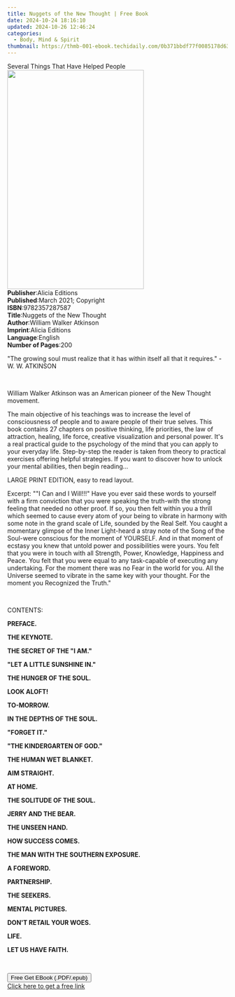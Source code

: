 ```yaml
---
title: Nuggets of the New Thought | Free Book
date: 2024-10-24 18:16:10
updated: 2024-10-26 12:46:24
categories:
  - Body, Mind & Spirit
thumbnail: https://thmb-001-ebook.techidaily.com/0b371bbdf77f0085178d637a4ba3721b0de774b8dd4744faca10df87b4afef9c.jpg
---
```

<main id="book-container">
  <div class="flex flex-col">
    <div class="book-brief flex-1 py-6 px-4 sm:p-6 md:py-10 md:px-8">
      <!-- brief-->
      <div class="book-brief-main">Several Things That Have Helped People</div>
    </div>
    <div
      class="book-meta-info flex-1 grid gap-4 col-start-1 col-end-3 row-start-1 sm:mb-6 sm:grid-cols-4 lg:gap-6 lg:col-start-2 lg:row-end-6 lg:row-span-6 lg:mb-0"
    >
      <div
        class="book-meta-info-left place-content-center mt-4 p-4 text-sm leading-6 col-start-2 col-span-2 dark:text-slate-400"
      >
        <img
          class="w-full h-500 object-cover rounded-lg sm:h-255 sm:col-span-2 lg:col-span-full"
          src="https://img-001-ebook.techidaily.com/9e4cb43c13d6e35e43017c803b01d35576c400b3750fb15d4b22ca669b3c83cf.jpg"
          alt=""
          width="312"
          height="500"
        />
      </div>
      <div
        class="book-meta-info-right mt-2 col-start-1 row-start-2 col-span-3 self-center"
      >
        <!-- meta data  -->
        <div class="flex flex-col px-4 md:px-8">
          <div class="flex-1">
            <strong>Publisher</strong>:<span class="px-2">Alicia Editions</span>
          </div>
          <div class="flex-1">
            <strong>Published</strong>:<span class="px-2"
              >March 2021; Copyright</span
            >
          </div>
          <div class="flex-1">
            <strong>ISBN</strong>:<span class="px-2">9782357287587</span>
          </div>
          <div class="flex-1">
            <strong>Title</strong>:<span class="px-2"
              >Nuggets of the New Thought</span
            >
          </div>
          <div class="flex-1">
            <strong>Author</strong>:<span class="px-2"
              >William Walker Atkinson</span
            >
          </div>
          <div class="flex-1">
            <strong>Imprint</strong>:<span class="px-2">Alicia Editions</span>
          </div>
          <div class="flex-1">
            <strong>Language</strong>:<span class="px-2">English</span>
          </div>
          <div class="flex-1">
            <strong>Number of Pages</strong>:<span class="px-2">200</span>
          </div>
        </div>
      </div>
    </div>
    <div class="book-description flex-1 py-6 px-4 sm:p-6 md:py-10 md:px-8">
      <div class="book-description-main">
        <div accordion-content="" id="description">
          <p>
            "The growing soul must realize that it has within itself all that it
            requires." -W. W. ATKINSON
          </p>
          <p><br /></p>
          <p>
            William Walker Atkinson was an American pioneer of the New Thought
            movement. &nbsp;
          </p>
          <p>
            The main objective of his teachings was to increase the level of
            consciousness of people and to aware people of their true selves.
            This book contains 27 chapters on positive thinking, life
            priorities, the law of attraction, healing, life force, creative
            visualization and personal power. It's a real practical guide to the
            psychology of the mind that you can apply to your everyday life.
            Step-by-step the reader is taken from theory to practical exercises
            offering helpful strategies. If you want to discover how to unlock
            your mental abilities, then begin reading...
          </p>
          <p>LARGE PRINT EDITION, easy to read layout.</p>
          <p>
            Excerpt: ""I Can and I Will!!!" Have you ever said these words to
            yourself with a firm conviction that you were speaking the
            truth-with the strong feeling that needed no other proof. If so, you
            then felt within you a thrill which seemed to cause every atom of
            your being to vibrate in harmony with some note in the grand scale
            of Life, sounded by the Real Self. You caught a momentary glimpse of
            the Inner Light-heard a stray note of the Song of the Soul-were
            conscious for the moment of YOURSELF. And in that moment of ecstasy
            you knew that untold power and possibilities were yours. You felt
            that you were in touch with all Strength, Power, Knowledge,
            Happiness and Peace. You felt that you were equal to any
            task-capable of executing any undertaking. For the moment there was
            no Fear in the world for you. All the Universe seemed to vibrate in
            the same key with your thought. For the moment you Recognized the
            Truth."
          </p>
          <p><br /></p>
          <p>CONTENTS:&nbsp;</p>
          <p><strong>PREFACE. &nbsp;</strong></p>
          <p><strong>THE KEYNOTE.&nbsp;</strong></p>
          <p><strong>THE SECRET OF THE "I AM."&nbsp;</strong></p>
          <p><strong>"LET A LITTLE SUNSHINE IN." &nbsp;</strong></p>
          <p><strong>THE HUNGER OF THE SOUL. &nbsp;</strong></p>
          <p><strong>LOOK ALOFT!&nbsp;</strong></p>
          <p><strong>TO-MORROW.&nbsp;</strong></p>
          <p><strong>IN THE DEPTHS OF THE SOUL.&nbsp;</strong></p>
          <p><strong>"FORGET IT."&nbsp;</strong></p>
          <p><strong>"THE KINDERGARTEN OF GOD."&nbsp;</strong></p>
          <p><strong>THE HUMAN WET BLANKET.&nbsp;</strong></p>
          <p><strong>AIM STRAIGHT.&nbsp;</strong></p>
          <p><strong>AT HOME.&nbsp;</strong></p>
          <p><strong>THE SOLITUDE OF THE SOUL.&nbsp;</strong></p>
          <p><strong>JERRY AND THE BEAR.&nbsp;</strong></p>
          <p><strong>THE UNSEEN HAND.&nbsp;</strong></p>
          <p><strong>HOW SUCCESS COMES.&nbsp;</strong></p>
          <p><strong>THE MAN WITH THE SOUTHERN EXPOSURE.&nbsp;</strong></p>
          <p><strong>A FOREWORD.&nbsp;</strong></p>
          <p><strong>PARTNERSHIP.&nbsp;</strong></p>
          <p><strong>THE SEEKERS. &nbsp;</strong></p>
          <p><strong>MENTAL PICTURES.&nbsp;</strong></p>
          <p><strong>DON'T RETAIL YOUR WOES.&nbsp;</strong></p>
          <p><strong>LIFE.&nbsp;</strong></p>
          <p><strong>LET US HAVE FAITH.&nbsp;</strong></p>
          <p><br /></p>
        </div>
        <div class="accordion-fader"></div>
      </div>
    </div>
    <div class="book-excerpts flex-1 py-6 px-4 sm:p-6 md:py-10 md:px-8"></div>
    <div
      class="book-about-author flex-1 py-6 px-4 sm:p-6 md:py-10 md:px-8"
    ></div>
    <div class="book-free-get flex-1 py-6 px-4 sm:p-6 md:py-10 md:px-8">
      <button
        id="btn-free-get"
        class="bg-blue-500 hover:bg-blue-700 text-white font-bold py-2 px-4 rounded"
      >
        Free Get EBook (.PDF/.epub)
      </button>
      <div id="countdown-display" class="px-2 text-lg mt-2"></div>
      <a
        id="free-link"
        class="hidden bg-blue-500 hover:bg-blue-700 text-white font-bold py-2 px-4 rounded"
        href="https://www.ebooks.com/en-us/book/210245812/nuggets-of-the-new-thought/william-walker-atkinson/"
        target="_blank"
        >Click here to get a free link</a
      >
    </div>
    <script>
      let countdownTime = 0;
      let countdownInterval = null;
      document
        .getElementById('btn-free-get')
        .addEventListener('click', startCountdown);
      function startCountdown() {
        countdownTime = new Date().getTime() + 60000 * 3;
        countdownInterval = setInterval(updateCountdown, 1000);
        document.getElementById('btn-free-get').disabled = true;
        document
          .getElementById('btn-free-get')
          .classList.add('bg-gray-500', 'cursor-not-allowed');
      }
      function updateCountdown() {
        let currentTime = new Date().getTime();
        let timeLeft = countdownTime - currentTime;
        let secondsLeft = Math.floor(timeLeft / 1000);
        document.getElementById('countdown-display').innerHTML =
          `Remaining time: ${secondsLeft} seconds.`;
        if (secondsLeft <= 0) {
          clearInterval(countdownInterval);
          document.getElementById('btn-free-get').classList.add('hidden');
          document.getElementById('free-link').classList.remove('hidden');
          document.getElementById('countdown-display').innerHTML = '';
        }
      }
    </script>
  </div>
</main>
